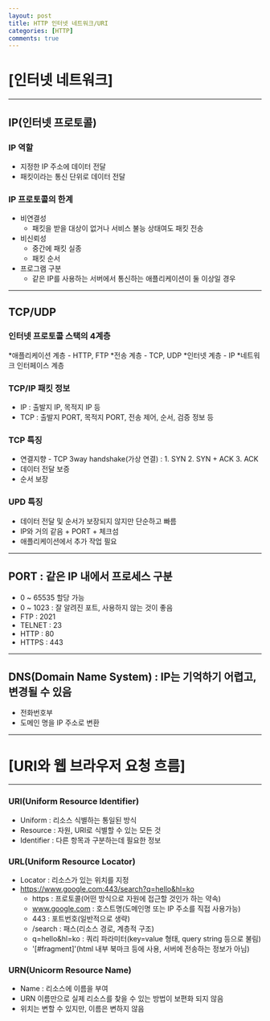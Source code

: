 ```yaml
---
layout: post
title: HTTP 인터넷 네트워크/URI
categories: [HTTP]
comments: true
---
```


# [인터넷 네트워크]

--------

## IP(인터넷 프로토콜)

### IP 역할
- 지정한 IP 주소에 데이터 전달
- 패킷이라는 통신 단위로 데이터 전달


### IP 프로토콜의 한계
- 비연결성
   * 패킷을 받을 대상이 없거나 서비스 불능 상태여도 패킷 전송
- 비신뢰성
   * 중간에 패킷 실종
   * 패킷 순서 
- 프로그램 구분
   * 같은 IP를 사용하는 서버에서 통신하는 애플리케이션이 둘 이상일 경우
    
--------

## TCP/UDP

### 인터넷 프로토콜 스택의 4계층
   *애플리케이션 계층 - HTTP, FTP
   *전송 계층 - TCP, UDP
   *인터넷 계층 - IP
   *네트워크 인터페이스 계층


### TCP/IP 패킷 정보
- IP : 출발지 IP, 목적지 IP 등
- TCP : 출발지 PORT, 목적지 PORT, 전송 제어, 순서, 검증 정보 등


### TCP 특징
- 연결지향 - TCP 3way handshake(가상 연결) : 1. SYN 2. SYN + ACK 3. ACK
- 데이터 전달 보증
- 순서 보장


### UPD 특징
- 데이터 전달 및 순서가 보장되지 않지만 단순하고 빠름
- IP와 거의 같음 + PORT + 체크섬
- 애플리케이션에서 추가 작업 필요


--------


## PORT : 같은 IP 내에서 프로세스 구분
- 0 ~ 65535 할당 가능
- 0 ~ 1023 : 잘 알려진 포트, 사용하지 않는 것이 좋음
- FTP : 2021
- TELNET : 23
- HTTP : 80
- HTTPS : 443


--------

## DNS(Domain Name System) : IP는 기억하기 어렵고, 변경될 수 있음
- 전화번호부
- 도메인 명을 IP 주소로 변환

--------

# [URI와 웹 브라우저 요청 흐름]

--------

### URI(Uniform Resource Identifier)
- Uniform : 리소스 식별하는 통일된 방식
- Resource : 자원, URI로 식별할 수 있는 모든 것
- Identifier : 다른 항목과 구분하는데 필요한 정보

### URL(Uniform Resource Locator)
- Locator : 리소스가 있는 위치를 지정
- https://www.google.com:443/search?q=hello&hl=ko
   * https : 프로토콜(어떤 방식으로 자원에 접근할 것인가 하는 약속)
   * www.google.com : 호스트명(도메인명 또는 IP 주소를 직접 사용가능)
   * 443 : 포트번호(일반적으로 생략)
   * /search : 패스(리소스 경로, 계층적 구조)
   * q=hello&hl=ko : 쿼리 파라미터(key=value 형태, query string 등으로 불림)
   * '[#fragment]'(html 내부 북마크 등에 사용, 서버에 전송하는 정보가 아님)


### URN(Unicorm Resource Name)
- Name : 리소스에 이름을 부여
- URN 이름만으로 실제 리소스를 찾을 수 있는 방법이 보편화 되지 않음
- 위치는 변할 수 있지만, 이름은 변하지 않음



